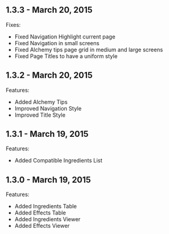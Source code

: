 ## 1.3.3 - March 20, 2015

Fixes:

- Fixed Navigation Highlight current page
- Fixed Navigation in small screens
- Fixed Alchemy tips page grid in medium and large screens
- Fixed Page Titles to have a uniform style

## 1.3.2 - March 20, 2015

Features:

- Added Alchemy Tips
- Improved Navigation Style
- Improved Title Style

## 1.3.1 - March 19, 2015

Features:

- Added Compatible Ingredients List

## 1.3.0 - March 19, 2015

Features:

- Added Ingredients Table
- Added Effects Table
- Added Ingredients Viewer
- Added Effects Viewer